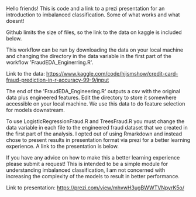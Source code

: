 Hello friends!
This is code and a link to a prezi presentation for an introduction to imbalanced classification. 
Some of what works and what doesnt!

Github limits the size of files, so the link to the data on kaggle is included below. 

This workflow can be run by downloading the data on your local machine and changing the directory
in the data variable in the first part of the workflow 'FraudEDA_Enginerring.R'.

Link to the data: 
https://www.kaggle.com/code/hjismshow/credit-card-fraud-prediction-in-r-accuracy-99-9/input

The end of the 'FraudEDA_Engineering.R' outputs a csv with the original data plus engineered features. 
Edit the directory to store it somewhere accessible on your local machine. 
We use this data to do feature selection for models downstream. 

To use LogisticRegressionFraud.R and TreesFraud.R you must change the data variable
in each file to the engineered fraud dataset that we created in the first part of the analysis.
I opted out of using Rmarkdown and instead chose to present results in presentation format
via prezi for a better learning experience. A link to the presentation is below. 

If you have any advice on how to make this a better learning experience please submit a request! 
This is intended to be a simple module for understanding imbalanced classification, I am not concerned
with increasing the complexity of the models to result in better performance. 

Link to presentation:
https://prezi.com/view/mhvwH3ugBWWTVNpyrK5o/
